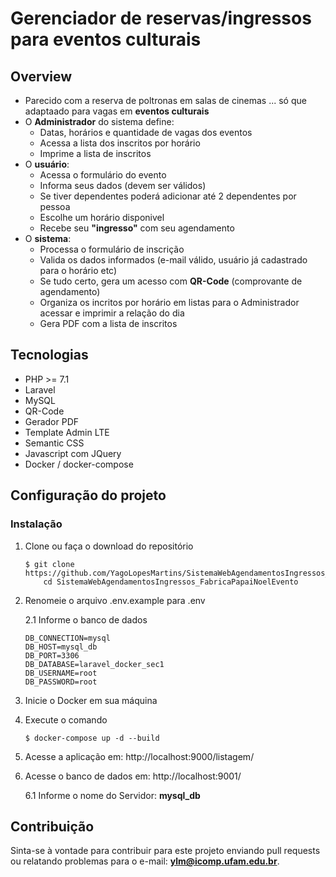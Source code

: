 # Gerenciador de reservas/ingressos para eventos culturais

## Overview

- Parecido com a reserva de poltronas em salas de cinemas ... só que adaptaado para vagas em **eventos culturais**
- O **Administrador** do sistema define:
  - Datas, horários e quantidade de vagas dos eventos
  - Acessa a lista dos inscritos por horário 
  - Imprime a lista de inscritos
- O **usuário**: 
  - Acessa o formulário do evento
  - Informa seus dados (devem ser válidos)
  - Se tiver dependentes poderá adicionar até 2 dependentes por pessoa
  - Escolhe um horário disponivel
  - Recebe seu **"ingresso"** com seu agendamento 
- O **sistema**:
  - Processa o formulário de inscrição
  - Valida os dados informados (e-mail válido, usuário já cadastrado para o horário etc)
  - Se tudo certo, gera um acesso com  **QR-Code** (comprovante de agendamento)
  - Organiza os incritos por horário em listas para o Administrador acessar e imprimir a relação do dia
  - Gera PDF com a lista de inscritos

## Tecnologias
  - PHP >= 7.1
  - Laravel
  - MySQL
  - QR-Code
  - Gerador PDF
  - Template Admin LTE
  - Semantic CSS
  - Javascript com JQuery
  - Docker / docker-compose

## Configuração do projeto

### Instalação
  
1. Clone ou faça o download do repositório
    ```
    $ git clone https://github.com/YagoLopesMartins/SistemaWebAgendamentosIngressos_FabricaPapaiNoelEvento.git
        cd SistemaWebAgendamentosIngressos_FabricaPapaiNoelEvento
    ```
2. Renomeie o arquivo .env.example para .env
  
    2.1 Informe o banco de dados
    ```
    DB_CONNECTION=mysql
    DB_HOST=mysql_db
    DB_PORT=3306
    DB_DATABASE=laravel_docker_sec1
    DB_USERNAME=root
    DB_PASSWORD=root
    ```
3. Inicie o Docker em sua máquina
4. Execute o comando
    ```
    $ docker-compose up -d --build
    ```
5. Acesse a aplicação em: http://localhost:9000/listagem/
6. Acesse o banco de dados em: http://localhost:9001/

    6.1 Informe o nome do Servidor: **mysql_db**

## Contribuição

Sinta-se à vontade para contribuir para este projeto enviando pull requests ou relatando problemas para o e-mail: **ylm@icomp.ufam.edu.br**.


